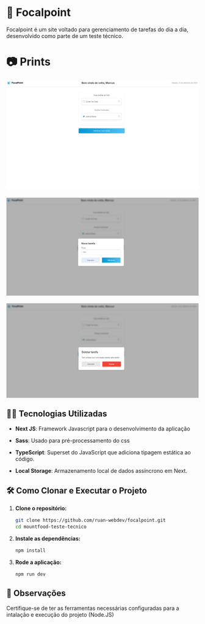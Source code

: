 # 📝 Focalpoint

Focalpoint é um site voltado para gerenciamento de tarefas do dia a dia, desenvolvido como parte de um teste técnico.

# 📷 Prints

<div style="display: flex; flex-direction: column; gap: 20px;">
  <img src="image.png" alt="Print 1">
  <img src="image-1.png" alt="Print 2">
  <img src="image-2.png" alt="Print 3">
</div>

## 👨‍💻 Tecnologias Utilizadas

- **Next JS**: Framework Javascript para o desenvolvimento da aplicação

- **Sass**: Usado para pré-processamento do css

- **TypeScript**: Superset do JavaScript que adiciona tipagem estática ao código.

- **Local Storage**: Armazenamento local de dados assíncrono em Next.

## 🛠️ Como Clonar e Executar o Projeto

1. **Clone o repositório:**

   ```bash
   git clone https://github.com/ruan-webdev/focalpoint.git
   cd mountfood-teste-tecnico
   ```

2. **Instale as dependências:**

   ```bash
   npm install
   ```

3. **Rode a aplicação:**

   ```bash
   npm run dev
   ```

## 📌 Observações

Certifique-se de ter as ferramentas necessárias configuradas para a intalação e execução do projeto (Node.JS)
